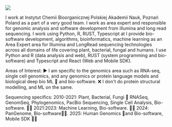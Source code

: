 ![](https://github.com/IBCHgenomic/IBCHgenomic/blob/main/codebiogenomics.jpg)

I work at Instytut Chemii  Bioorganicznej Polskiej Akademii Nauk, Poznań Poland as a part of a very good team. I work as area expert and responsible for genomic analysis and software development from illumina and long read sequencing. I work using Python, R, RUST, Typescript at I provide  bio-software development, algorithms, bioinformatics, machine learning  as an Area Expert area for Illumina and LongRead sequencing technologies  across all domains of life covering plant, bacterial, fungal and humans. I use Python and R (data  analysis and web), RUST (system programming and bio-software) and Typescript and React (Web and Mobile SDK). 

Areas of Interest: ▶️ I am specific to the genomics area such as RNA-seq, single cell genomics, and any genomics or protein language models and biological deep bio ML 🧬 and bio-software. ❌ I don't do protein structural modelling, and ML on the same.

Sequencing specifics: 
2010-2021: Plant, Bacterial, Fungi 🧬 RNASeq, GenomSeq, Phylogenomics, PacBio Sequencing, Single Cell Analysis, Bio-software. 👨‍💻
2021:2023: Machine Learning, Bio-software. 👨‍💻
2024: PanGenome, Bio-software👨‍💻. 
2025: Human Genomics 🧬and Bio-software, Mobile SDK 👨‍💻
